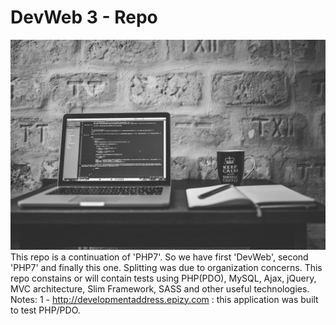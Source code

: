 # DevWeb 3 - Repo

![Code and coffee, there's no such a thing](./codemedium.jpg)
This repo is a continuation of 'PHP7'. So we have first 'DevWeb', second 'PHP7' and finally this one. Splitting was due to organization concerns.
This repo constains or will contain tests using PHP(PDO), MySQL, Ajax, jQuery, MVC architecture, Slim Framework, SASS and other useful technologies.
Notes:
1 - http://developmentaddress.epizy.com : this application was built to test PHP/PDO.
